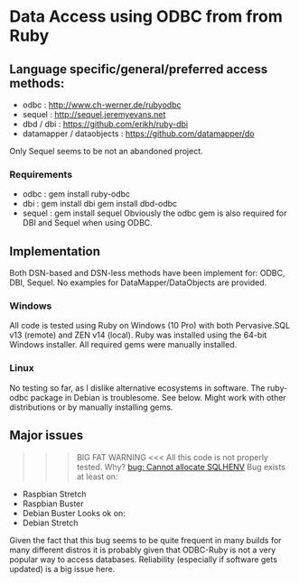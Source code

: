 # Data Access using ODBC from from Ruby

## Language specific/general/preferred access methods:

* odbc : <http://www.ch-werner.de/rubyodbc>
* sequel : <http://sequel.jeremyevans.net>
* dbd / dbi : <https://github.com/erikh/ruby-dbi>
* datamapper / dataobjects : <https://github.com/datamapper/do>

Only Sequel seems to be not an abandoned project.

### Requirements

* odbc   : gem install ruby-odbc
* dbi    : gem install dbi
           gem install dbd-odbc
* sequel : gem install sequel
Obviously the odbc gem is also required for DBI and Sequel when using ODBC.

## Implementation

Both DSN-based and DSN-less methods have been implement for: ODBC, DBI, Sequel.
No examples for DataMapper/DataObjects are provided. 

### Windows
All code is tested using Ruby on Windows (10 Pro) with both Pervasive.SQL v13 (remote) and ZEN v14 (local).
Ruby was installed using the 64-bit Windows installer. All required gems were manually installed.

### Linux
No testing so far, as I dislike alternative ecosystems in software. 
The ruby-odbc package in Debian is troublesome. See below.
Might work with other distributions or by manually installing gems.

## Major issues

>>> BIG FAT WARNING <<<
All this code is not properly tested. Why?
[bug: Cannot allocate SQLHENV](https://bugs.launchpad.net/raspbian/+bug/1832778)
Bug exists at least on:
* Raspbian Stretch
* Raspbian Buster
* Debian Buster
Looks ok on:
* Debian Stretch

Given the fact that this bug seems to be quite frequent in many builds for many different distros it is probably given that ODBC-Ruby is not a very popular way to access databases.
Reliability (especially if software gets updated) is a big issue here.
